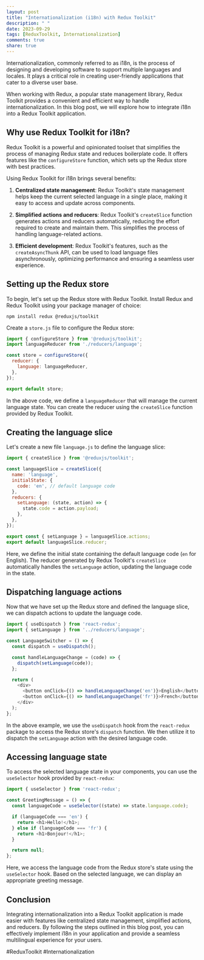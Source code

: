 ```yaml
---
layout: post
title: "Internationalization (i18n) with Redux Toolkit"
description: " "
date: 2023-09-29
tags: [ReduxToolkit, Internationalization]
comments: true
share: true
---
```


Internationalization, commonly referred to as i18n, is the process of designing and developing software to support multiple languages and locales. It plays a critical role in creating user-friendly applications that cater to a diverse user base.

When working with Redux, a popular state management library, Redux Toolkit provides a convenient and efficient way to handle internationalization. In this blog post, we will explore how to integrate i18n into a Redux Toolkit application.

## Why use Redux Toolkit for i18n?

Redux Toolkit is a powerful and opinionated toolset that simplifies the process of managing Redux state and reduces boilerplate code. It offers features like the `configureStore` function, which sets up the Redux store with best practices.

Using Redux Toolkit for i18n brings several benefits:

1. **Centralized state management**: Redux Toolkit's state management helps keep the current selected language in a single place, making it easy to access and update across components.

2. **Simplified actions and reducers**: Redux Toolkit's `createSlice` function generates actions and reducers automatically, reducing the effort required to create and maintain them. This simplifies the process of handling language-related actions.

3. **Efficient development**: Redux Toolkit's features, such as the `createAsyncThunk` API, can be used to load language files asynchronously, optimizing performance and ensuring a seamless user experience.

## Setting up the Redux store

To begin, let's set up the Redux store with Redux Toolkit. Install Redux and Redux Toolkit using your package manager of choice:

```
npm install redux @reduxjs/toolkit
```

Create a `store.js` file to configure the Redux store:

```javascript
import { configureStore } from '@reduxjs/toolkit';
import languageReducer from './reducers/language';

const store = configureStore({
  reducer: {
    language: languageReducer,
  },
});

export default store;
```

In the above code, we define a `languageReducer` that will manage the current language state. You can create the reducer using the `createSlice` function provided by Redux Toolkit.

## Creating the language slice

Let's create a new file `language.js` to define the language slice:

```javascript
import { createSlice } from '@reduxjs/toolkit';

const languageSlice = createSlice({
  name: 'language',
  initialState: {
    code: 'en', // default language code
  },
  reducers: {
    setLanguage: (state, action) => {
      state.code = action.payload;
    },
  },
});

export const { setLanguage } = languageSlice.actions;
export default languageSlice.reducer;
```

Here, we define the initial state containing the default language code (`en` for English). The reducer generated by Redux Toolkit's `createSlice` automatically handles the `setLanguage` action, updating the language code in the state.

## Dispatching language actions

Now that we have set up the Redux store and defined the language slice, we can dispatch actions to update the language code.

```javascript
import { useDispatch } from 'react-redux';
import { setLanguage } from '../reducers/language';

const LanguageSwitcher = () => {
  const dispatch = useDispatch();

  const handleLanguageChange = (code) => {
    dispatch(setLanguage(code));
  };

  return (
    <div>
      <button onClick={() => handleLanguageChange('en')}>English</button>
      <button onClick={() => handleLanguageChange('fr')}>French</button>
    </div>
  );
};
```

In the above example, we use the `useDispatch` hook from the `react-redux` package to access the Redux store's `dispatch` function. We then utilize it to dispatch the `setLanguage` action with the desired language code.

## Accessing language state

To access the selected language state in your components, you can use the `useSelector` hook provided by `react-redux`:

```javascript
import { useSelector } from 'react-redux';

const GreetingMessage = () => {
  const languageCode = useSelector((state) => state.language.code);

  if (languageCode === 'en') {
    return <h1>Hello!</h1>;
  } else if (languageCode === 'fr') {
    return <h1>Bonjour!</h1>;
  }

  return null;
};
```

Here, we access the language code from the Redux store's state using the `useSelector` hook. Based on the selected language, we can display an appropriate greeting message.

## Conclusion

Integrating internationalization into a Redux Toolkit application is made easier with features like centralized state management, simplified actions, and reducers. By following the steps outlined in this blog post, you can effectively implement i18n in your application and provide a seamless multilingual experience for your users.

#ReduxToolkit #Internationalization